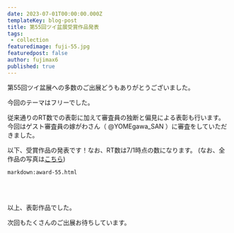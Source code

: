 ```yaml
---
date: 2023-07-01T00:00:00.000Z
templateKey: blog-post
title: 第55回ツイ盆展受賞作品発表
tags:
 - collection
featuredimage: fuji-55.jpg
featuredpost: false
author: fujimax6
published: true
---
```

第55回ツイ盆展への多数のご出展どうもありがとうございました。

今回のテーマはフリーでした。

従来通りのRT数での表彰に加えて審査員の独断と偏見による表彰も行います。
今回はゲスト審査員の嫁がわさん（ @YOMEgawa_SAN ）に審査をしていただきました。

以下、受賞作品の発表です！なお、RT数は7/1時点の数になります。
(なお、全作品の写真は[こちら](/blog/twibonten-55-photo/))


`markdown:award-55.html`


<div>&nbsp;</div>
<div>&nbsp;</div>

以上、表彰作品でした。

次回もたくさんのご出展お待ちしています。
